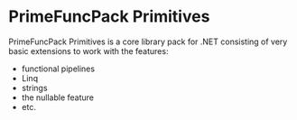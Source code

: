 # PrimeFuncPack Primitives

PrimeFuncPack Primitives is a core library pack for .NET consisting of very basic extensions to work with the features:
- functional pipelines
- Linq
- strings
- the nullable feature
- etc.
